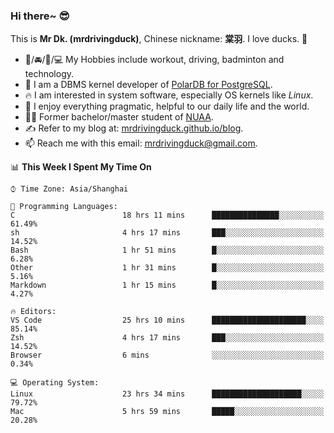 ### Hi there~ 😎

This is **Mr Dk. (mrdrivingduck)**, Chinese nickname: **棠羽**. I love ducks. 🦆

- 💪/🚘/🏸/💻 My Hobbies include workout, driving, badminton and technology.
- 🍊 I am a DBMS kernel developer of [PolarDB for PostgreSQL](https://github.com/ApsaraDB/PolarDB-for-PostgreSQL).
- 🔥 I am interested in system software, especially OS kernels like *Linux*.
- 🔧 I enjoy everything pragmatic, helpful to our daily life and the world.
- 👨‍🎓 Former bachelor/master student of [NUAA](https://en.wikipedia.org/wiki/Nanjing_University_of_Aeronautics_and_Astronautics).
- ✍ Refer to my blog at: [mrdrivingduck.github.io/blog](https://www.mrdrivingduck.cn/blog/#/).
- 📫 Reach me with this email: [mrdrivingduck@gmail.com](mailto:mrdrivingduck@gmail.com).

<!--START_SECTION:waka-->
📊 **This Week I Spent My Time On** 

```text
⌚︎ Time Zone: Asia/Shanghai

💬 Programming Languages: 
C                        18 hrs 11 mins      ███████████████░░░░░░░░░░   61.49% 
sh                       4 hrs 17 mins       ███░░░░░░░░░░░░░░░░░░░░░░   14.52% 
Bash                     1 hr 51 mins        █░░░░░░░░░░░░░░░░░░░░░░░░   6.28% 
Other                    1 hr 31 mins        █░░░░░░░░░░░░░░░░░░░░░░░░   5.16% 
Markdown                 1 hr 15 mins        █░░░░░░░░░░░░░░░░░░░░░░░░   4.27%

🔥 Editors: 
VS Code                  25 hrs 10 mins      █████████████████████░░░░   85.14% 
Zsh                      4 hrs 17 mins       ███░░░░░░░░░░░░░░░░░░░░░░   14.52% 
Browser                  6 mins              ░░░░░░░░░░░░░░░░░░░░░░░░░   0.34%

💻 Operating System: 
Linux                    23 hrs 34 mins      ████████████████████░░░░░   79.72% 
Mac                      5 hrs 59 mins       █████░░░░░░░░░░░░░░░░░░░░   20.28%

```


<!--END_SECTION:waka-->

<!-- ![Mr Dk.'s GitHub Stats](https://github-readme-stats.vercel.app/api?username=mrdrivingduck&count_private&show_icons=true&theme=buefy) -->

<!-- ![Most Used Languages](https://github-readme-stats.vercel.app/api/top-langs/?username=mrdrivingduck&exclude_repo=mips32-CPU,snort-tcp-socket&theme=buefy&layout=compact&langs_count=10) -->


<!--
**mrdrivingduck/mrdrivingduck** is a ✨ _special_ ✨ repository because its `README.md` (this file) appears on your GitHub profile.

Here are some ideas to get you started:

- 🔭 I’m currently working on ...
- 🌱 I’m currently learning ...
- 👯 I’m looking to collaborate on ...
- 🤔 I’m looking for help with ...
- 💬 Ask me about ...
- 📫 How to reach me: ...
- 😄 Pronouns: ...
- ⚡ Fun fact: ...
-->
